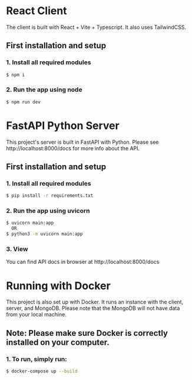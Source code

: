 # React Client

The client is built with React + Vite + Typescript. It also uses TailwindCSS.

## First installation and setup

### 1. Install all required modules

```bash
$ npm i
```

### 2. Run the app using node

```bash
$ npm run dev
```

# FastAPI Python Server

This project's server is built in FastAPI with Python. Please see http://localhost:8000/docs for more info about the API.

## First installation and setup

### 1. Install all required modules

```bash
$ pip install -r requirements.txt
```

### 2. Run the app using uvicorn

```bash
$ uvicorn main:app
  OR
$ python3 -m uvicorn main:app
```

### 3. View

You can find API docs in browser at http://localhost:8000/docs

# Running with Docker

This project is also set up with Docker. It runs an instance with the client, server, and MongoDB. Please note that the MongoDB will not have data from your local machine.

## Note: Please make sure Docker is correctly installed on your computer.

### 1. To run, simply run:

```bash
$ docker-compose up --build
```
